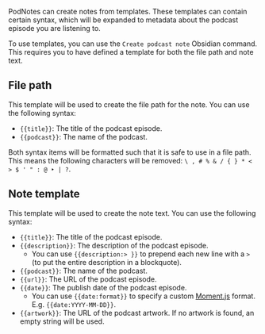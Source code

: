 PodNotes can create notes from templates. These templates can contain certain syntax, which will be expanded to metadata about the podcast episode you are listening to.

To use templates, you can use the `Create podcast note` Obsidian command.
This requires you to have defined a template for both the file path and note text.

## File path
This template will be used to create the file path for the note. You can use the following syntax:

- `{{title}}`: The title of the podcast episode.
- `{{podcast}}`: The name of the podcast.

Both syntax items will be formatted such that it is safe to use in a file path.
This means the following characters will be removed: `\ , # % & / { } * < > $ ' " : @ ‣ | ?`.

## Note template
This template will be used to create the note text. You can use the following syntax:

- `{{title}}`: The title of the podcast episode.
- `{{description}}`: The description of the podcast episode.
	-  You can use `{{description:> }}` to prepend each new line with a `>` (to put the entire description in a blockquote).
- `{{podcast}}`: The name of the podcast.
- `{{url}}`: The URL of the podcast episode.
- `{{date}}`: The publish date of the podcast episode.
	- You can use `{{date:format}}` to specify a custom [Moment.js](https://momentjs.com) format. E.g. `{{date:YYYY-MM-DD}}`.
- `{{artwork}}`: The URL of the podcast artwork. If no artwork is found, an empty string will be used.
